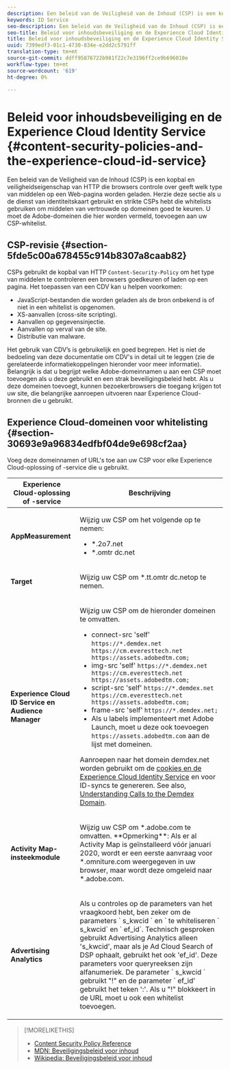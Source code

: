```yaml
---
description: Een beleid van de Veiligheid van de Inhoud (CSP) is een kopbal en veiligheidseigenschap van HTTP die browsers controle over geeft welk type van middelen op een Web-pagina worden geladen. Herzie deze sectie als u de dienst van identiteitskaart gebruikt en strikte CSPs hebt die whitelists gebruiken om middelen van vertrouwde op domeinen goed te keuren. U moet de Adobe-domeinen die hier worden vermeld, toevoegen aan uw CSP-whitelist.
keywords: ID Service
seo-description: Een beleid van de Veiligheid van de Inhoud (CSP) is een kopbal en veiligheidseigenschap van HTTP die browsers controle over geeft welk type van middelen op een Web-pagina worden geladen. Herzie deze sectie als u de dienst van identiteitskaart gebruikt en strikte CSPs hebt die whitelists gebruiken om middelen van vertrouwde op domeinen goed te keuren. U moet de Adobe-domeinen die hier worden vermeld, toevoegen aan uw CSP-whitelist.
seo-title: Beleid voor inhoudsbeveiliging en de Experience Cloud Identity Service
title: Beleid voor inhoudsbeveiliging en de Experience Cloud Identity Service
uuid: 7399edf3-01c1-4730-834e-e2dd2c5791ff
translation-type: tm+mt
source-git-commit: ddff95876722b981f22c7e3196ff2ce9b696010e
workflow-type: tm+mt
source-wordcount: '619'
ht-degree: 0%

---
```



# Beleid voor inhoudsbeveiliging en de Experience Cloud Identity Service {#content-security-policies-and-the-experience-cloud-id-service}

Een beleid van de Veiligheid van de Inhoud (CSP) is een kopbal en veiligheidseigenschap van HTTP die browsers controle over geeft welk type van middelen op een Web-pagina worden geladen. Herzie deze sectie als u de dienst van identiteitskaart gebruikt en strikte CSPs hebt die whitelists gebruiken om middelen van vertrouwde op domeinen goed te keuren. U moet de Adobe-domeinen die hier worden vermeld, toevoegen aan uw CSP-whitelist.

## CSP-revisie {#section-5fde5c00a678455c914b8307a8caab82}

CSPs gebruikt de kopbal van HTTP `Content-Security-Policy` om het type van middelen te controleren een browsers goedkeuren of laden op een pagina. Het toepassen van een CDV kan u helpen voorkomen:

* JavaScript-bestanden die worden geladen als de bron onbekend is of niet in een whitelist is opgenomen.
* XS-aanvallen (cross-site scripting).
* Aanvallen op gegevensinjectie.
* Aanvallen op verval van de site.
* Distributie van malware.

Het gebruik van CDV’s is gebruikelijk en goed begrepen. Het is niet de bedoeling van deze documentatie om CDV&#39;s in detail uit te leggen (zie de gerelateerde informatiekoppelingen hieronder voor meer informatie). Belangrijk is dat u begrijpt welke Adobe-domeinnamen u aan een CSP moet toevoegen als u deze gebruikt en een strak beveiligingsbeleid hebt. Als u deze domeinen toevoegt, kunnen bezoekerbrowsers die toegang krijgen tot uw site, die belangrijke aanroepen uitvoeren naar Experience Cloud-bronnen die u gebruikt.

## Experience Cloud-domeinen voor whitelisting {#section-30693e9a96834edfbf04de9e698cf2aa}

Voeg deze domeinnamen of URL&#39;s toe aan uw CSP voor elke Experience Cloud-oplossing of -service die u gebruikt.

<table id="table_EC9FC999A62D4B7A830CE73B0AB9EF3C"> 
 <thead> 
  <tr> 
   <th colname="col1" class="entry"> Experience Cloud-oplossing of -service </th> 
   <th colname="col2" class="entry"> Beschrijving </th> 
  </tr> 
 </thead>
 <tbody> 
  <tr> 
   <td colname="col1"> <p> <b>AppMeasurement</b> </p> </td> 
   <td colname="col2"> <p>Wijzig uw CSP om het volgende op te nemen: </p> <p> 
     <ul id="ul_7522AE83A03A4115A84DF5B32D6DD79B"> 
      <li id="li_AB1EC161FB154BEDA1BEFE76C8A38A90"> <span class="codeph"> *.2o7.net</span> </li> 
      <li id="li_4B12A283716746949201528CD6AF529E"> <span class="codeph"> *.omtr dc.net</span> </li> 
     </ul> </p> </td> 
  </tr> 
  <tr> 
   <td colname="col1"> <p> <b>Target</b> </p> </td> 
   <td colname="col2"> <p>Wijzig uw CSP om <span class="codeph"> *.tt.omtr dc.net</span>op te nemen. </p> </td> 
  </tr> 
  <tr> 
   <td colname="col1"> <p> <b>Experience Cloud ID Service en Audience Manager</b> </p> </td> 
   <td colname="col2"> <p>Wijzig uw CSP om de hieronder domeinen te omvatten.</p> 
   <p><ul>
   <li>connect-src 'self' <code>https://*.demdex.net https://cm.everesttech.net https://assets.adobedtm.com;</code></li>
   <li>img-src 'self' <code>https://*.demdex.net https://cm.everesttech.net https://assets.adobedtm.com;</code></li>
   <li>script-src 'self' <code>https://*.demdex.net https://cm.everesttech.net https://assets.adobedtm.com;</code></li>
   <li>frame-src 'self' <code>https://*.demdex.net;</code></li>
   <li>Als u labels implementeert met Adobe Launch, moet u deze ook toevoegen <code>https://assets.adobedtm.com</code> aan de lijst met domeinen.</li></ul></p> <p>Aanroepen naar het <span class="codeph"> domein demdex.net</span> worden gebruikt om de <a href="../introduction/cookies.md" format="dita" scope="local"> cookies en de Experience Cloud Identity Service</a> en voor ID-syncs te genereren. See also, <a href="https://docs.adobe.com/content/help/en/audience-manager/user-guide/reference/demdex-calls.html" format="https" scope="external"> Understanding Calls to the Demdex Domain</a>. </p> </td> </tr> 
 <tr>
 <td colname="col1"> <p> <b>Activity Map-insteekmodule</b> </p> </td> 
 <td colname="col2"> <p>Wijzig uw CSP om *.adobe.com te omvatten. **Opmerking**: Als er al Activity Map is geïnstalleerd vóór januari 2020, wordt er een eerste aanvraag voor *.omniture.com weergegeven in uw browser, maar wordt deze omgeleid naar *.adobe.com. </p></td> 
 </tr>
 <tr>
 <td colname="col1"> <p> <b>Advertising Analytics</b> </p> </td> 
 <td colname="col2"> <p>Als u controles op de parameters van het vraagkoord hebt, ben zeker om de parameters ` s_kwcid ` en ` te whiteliseren ` s_kwcid` en ` ef_id`. Technisch gesproken gebruikt Advertising Analytics alleen 's_kwcid', maar als je Ad Cloud Search of DSP ophaalt, gebruikt het ook 'ef_id'. Deze parameters voor queryreeksen zijn alfanumeriek. De parameter ` s_kwcid ` gebruikt "!" en de parameter ` ef_id' gebruikt het teken ':'. Als u "!" blokkeert in de URL moet u ook een whitelist toevoegen.</p></td> 
 </tr>
 </tbody> 
</table>

>[!MORELIKETHIS]
>
>* [Content Security Policy Reference](https://content-security-policy.com/)
>* [MDN: Beveiligingsbeleid voor inhoud](https://developer.mozilla.org/en-US/docs/Web/HTTP/CSP)
>* [Wikipedia: Beveiligingsbeleid voor inhoud](https://en.wikipedia.org/wiki/Content_Security_Policy)

